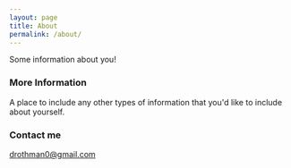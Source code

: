 ```yaml
---
layout: page
title: About
permalink: /about/
---
```


Some information about you!

### More Information

A place to include any other types of information that you'd like to include about yourself.

### Contact me

  [drothman0@gmail.com](mailto:drothman0@gmail.com)
